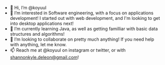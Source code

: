 - 👋 Hi, I’m @koyuul
- 👀 I’m interested in Software engineering, with a focus on applications development! I started out with web development, and I'm looking to get into desktop applications next!
- 🌱 I’m currently learning Java, as well as getting familliar with basic data structures and algorithms!
- 💞️ I’m looking to collaborate on pretty much anything! If you need help with anything, let me know.
- 📫 Reach me at @koyuul on instagram or twitter, or with shannonkyle.deleon@gmail.com!

<!---
koyuul/koyuul is a ✨ special ✨ repository because its `README.md` (this file) appears on your GitHub profile.
You can click the Preview link to take a look at your changes.
--->
